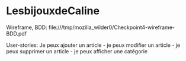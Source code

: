 # LesbijouxdeCaline
Wireframe, BDD: file:///tmp/mozilla_wilder0/Checkpoint4-wireframe-BDD.pdf

User-stories: Je peux ajouter un article - je peux modifier un article - je peux supprimer un article - je peux afficher une catégorie

